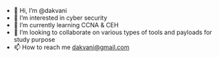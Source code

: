 - 👋 Hi, I’m @dakvani
- 👀 I’m interested in cyber security
- 🌱 I’m currently learning CCNA & CEH
- 💞️ I’m looking to collaborate on various types of tools and payloads for study purpose
- 📫 How to reach me dakvani@gmail.com

<!---
dakvani/dakvani is a ✨ special ✨ repository because its `README.md` (this file) appears on your GitHub profile.
You can click the Preview link to take a look at your changes.
--->
